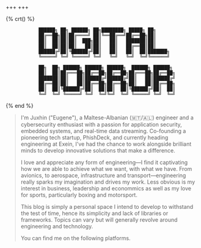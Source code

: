 +++
+++

{% crt() %}
```
            ██████╗ ██╗ ██████╗ ██╗████████╗ █████╗ ██╗
            ██╔══██╗██║██╔════╝ ██║╚══██╔══╝██╔══██╗██║
            ██║  ██║██║██║  ███╗██║   ██║   ███████║██║
            ██║  ██║██║██║   ██║██║   ██║   ██╔══██║██║
            ██████╔╝██║╚██████╔╝██║   ██║   ██║  ██║███████╗
            ╚═════╝ ╚═╝ ╚═════╝ ╚═╝   ╚═╝   ╚═╝  ╚═╝╚══════╝

            ██╗  ██╗ ██████╗ ██████╗ ██████╗  ██████╗ ██████╗
            ██║  ██║██╔═══██╗██╔══██╗██╔══██╗██╔═══██╗██╔══██╗
            ███████║██║   ██║██████╔╝██████╔╝██║   ██║██████╔╝
            ██╔══██║██║   ██║██╔══██╗██╔══██╗██║   ██║██╔══██╗
            ██║  ██║╚██████╔╝██║  ██║██║  ██║╚██████╔╝██║  ██║
            ╚═╝  ╚═╝ ╚═════╝ ╚═╝  ╚═╝╚═╝  ╚═╝ ╚═════╝ ╚═╝  ╚═╝
```
{% end %}

> I'm Juxhin ("Eugene"), a Maltese-Albanian (🇲🇹/🇦🇱) engineer and a cybersecurity enthusiast with a passion for application security, embedded systems, and real-time data streaming. Co-founding a pioneering tech startup, PhishDeck, and currently heading engineering at Exein, I've had the chance to work alongside brilliant minds to develop innovative solutions that make a difference.
>
> I love and appreciate any form of engineering—I find it captivating how we are able to achieve what we want, with what we have. From avionics, to aerospace, infrastructure and transport—engineering really sparks my imagination and drives my work. Less obvious is my interest in business, leadership and econommics as well as my love for sports, particularly boxing and motorsport.
>
> This blog is simply a personal space I intend to develop to withstand the test of time, hence its simplicity and lack of libraries or frameworks. Topics can vary but will generally revolve around engineering and technology.
>
> You can find me on the following platforms.

